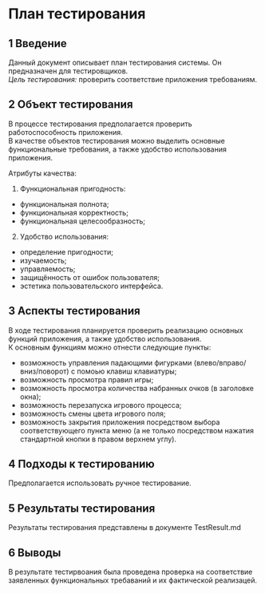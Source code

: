 # План тестирования  

## 1 Введение

Данный документ описывает план тестирования системы. Он предназначен для тестировщиков.  
*Цель тестирования:* проверить соответствие приложения требованиям. 

## 2 Объект тестирования

В процессе тестирования предполагается проверить работоспособность приложения.  
В качестве объектов тестирования можно выделить основные функциональные требования, а также удобство использования приложения.  

Атрибуты качества:  

1. Функциональная пригодность:  
  * функциональная полнота;  
  * функциональная корректность;  
  * функциональная целесообразность;  

2. Удобство использования:  
  * определение пригодности;  
  * изучаемость;  
  * управляемость;  
  * защищённость от ошибок пользователя;  
  * эстетика пользовательского интерфейса.  

## 3 Аспекты тестирования

В ходе тестирования планируется проверить реализацию основных функций приложения, а также удобство использования.  
К основным функциям можно отнести следующие пункты:  

* возможность управления падающими фигурками (влево/вправо/вниз/поворот) с помоью клавиш клавиатуры;  
* возможность просмотра правил игры;  
* возможность просмотра количества набранных очков (в заголовке окна);  
* возможность перезапуска игрового процесса;  
* возможность смены цвета игрового поля;  
* возможность закрытия приложения посредством выбора соответствующего пункта меню (а не только посредством нажатия стандартной кнопки в правом верхнем углу).  

## 4 Подходы к тестированию

Предполагается использовать ручное тестирование.  

## 5 Результаты тестирования

Результаты тестирования представлены в документе TestResult.md  

## 6 Выводы
 
В результате тестирвоания была проведена проверка на соответствие заявленных функциональных требаваний и их фактической реализацей.  
